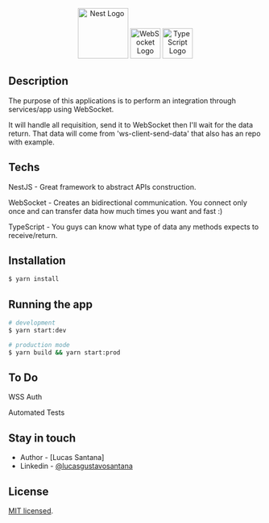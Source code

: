 <p align="center">
  <a href="http://nestjs.com/" target="blank"><img src="https://nestjs.com/img/logo_text.svg" width="100" alt="Nest Logo" /></a>
  <a href="https://www.websocket.org/" target="blank"><img src="https://opensource.com/sites/default/files/images/life-uploads/websocket.png" width="60" alt="WebSocket Logo" /></a>
  <a href="#" target="blank"><img src="https://miro.medium.com/max/816/1*mn6bOs7s6Qbao15PMNRyOA.png" width="60" alt="TypeScript Logo" /></a>
</p>

## Description

The purpose of this applications is to perform an integration through services/app using WebSocket.

It will handle all requisition, send it to WebSocket then I'll wait for the data return. That data will come from 'ws-client-send-data' that also has an repo with example.

## Techs

NestJS - Great framework to abstract APIs construction.

WebSocket - Creates an bidirectional communication. You connect only once and can transfer data how much times you want and fast :)

TypeScript - You guys can know what type of data any methods expects to receive/return.

## Installation

```bash
$ yarn install
```

## Running the app

```bash
# development
$ yarn start:dev

# production mode
$ yarn build && yarn start:prod
```

## To Do

WSS Auth

Automated Tests

## Stay in touch

- Author - [Lucas Santana]
- Linkedin - [@lucasgustavosantana](https://www.linkedin.com/in/lucasgustavosantana/)

## License

[MIT licensed](LICENSE).
